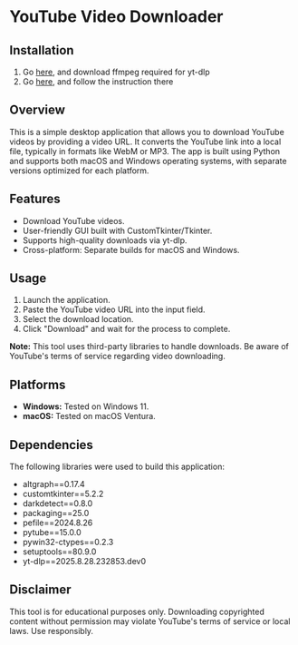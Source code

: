 # YouTube Video Downloader

## Installation
1. Go [here](https://www.ffmpeg.org/download.html), and download ffmpeg required for yt-dlp
2. Go [here](https://github.com/ShionGT/YouTubeVideoDownload/releases), and follow the instruction there

## Overview

This is a simple desktop application that allows you to download YouTube videos by providing a video URL. It converts the YouTube link into a local file, typically in formats like WebM or MP3. The app is built using Python and supports both macOS and Windows operating systems, with separate versions optimized for each platform.

## Features

- Download YouTube videos.
- User-friendly GUI built with CustomTkinter/Tkinter.
- Supports high-quality downloads via yt-dlp.
- Cross-platform: Separate builds for macOS and Windows.

## Usage

1. Launch the application.
2. Paste the YouTube video URL into the input field.
4. Select the download location.
5. Click "Download" and wait for the process to complete.

**Note:** This tool uses third-party libraries to handle downloads. Be aware of YouTube's terms of service regarding video downloading.

## Platforms

- **Windows:** Tested on Windows 11.
- **macOS:** Tested on macOS Ventura.

## Dependencies

The following libraries were used to build this application:

- altgraph==0.17.4
- customtkinter==5.2.2
- darkdetect==0.8.0
- packaging==25.0
- pefile==2024.8.26
- pytube==15.0.0
- pywin32-ctypes==0.2.3
- setuptools==80.9.0
- yt-dlp==2025.8.28.232853.dev0

## Disclaimer

This tool is for educational purposes only. Downloading copyrighted content without permission may violate YouTube's terms of service or local laws. Use responsibly.
